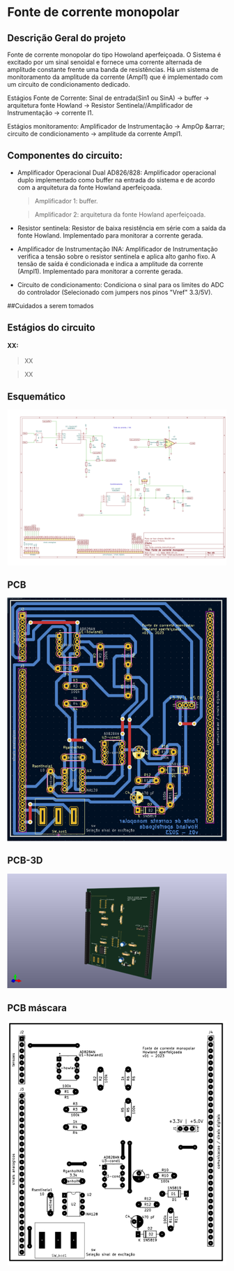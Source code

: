 # Fonte de corrente monopolar

## Descrição Geral do projeto

Fonte de corrente monopolar do tipo Howoland aperfeiçoada. O Sistema é excitado por um sinal senoidal e fornece uma corrente alternada de amplitude constante frente uma banda de resistências. Há um sistema de monitoramento da amplitude da corrente (Ampl1) que é implementado com um circuito de condicionamento dedicado.

Estágios Fonte de Corrente: Sinal de entrada(Sin1 ou SinA) &rarr; buffer &rarr; arquitetura fonte Howland &rarr; Resistor Sentinela//Amplificador de Instrumentação &rarr;  corrente I1.

Estágios monitoramento: Amplificador de Instrumentação &rarr; AmpOp &arrar; circuito de condicionamento &rarr; amplitude da corrente Ampl1.

## Componentes do circuito:

- Amplificador Operacional Dual AD826/828: Amplificador operacional duplo implementado como buffer na entrada do sistema e de acordo com a arquitetura da fonte Howland aperfeiçoada.
	>Amplificador 1: buffer.
	
	>Amplificador 2: arquitetura da fonte Howland aperfeiçoada.
- Resistor sentinela: Resistor de baixa resistência em série com a saída da fonte Howland. Implementado para monitorar a corrente gerada.
- Amplificador de Instrumentação INA: Amplificador de Instrumentação verifica a tensão sobre o resistor sentinela e aplica alto ganho fixo. A tensão de saída é condicionada e indica a amplitude da corrente (Ampl1).  Implementado para monitorar a corrente gerada. 
- Circuito de condicionamento: Condiciona o sinal para os limites do ADC do controlador (Selecionado com jumpers nos pinos "Vref" 3.3/5V). 



##Cuidados a serem tomados


## Estágios do circuito

#### XX:

>XX

>XX





## Esquemático

![Fonte de corrente howland aperfeiçoada monopolar - Kicad](https://github.com/Pinheirogustavo/PCB_projects/blob/main/KiCadProjects/Fonte_Corrente_Monopolar/prints/Fonte_corrente_monopolar_esquematico.png)

## PCB

![Fonte de corrente howland aperfeiçoada monopolar PCB - Kicad](https://github.com/Pinheirogustavo/PCB_projects/blob/main/KiCadProjects/Fonte_Corrente_Monopolar/prints/Fonte_corrente_monopolar_esquematico_PCB.png)

## PCB-3D

![Fonte de corrente howland aperfeiçoada monopolar - PCB 3D Kicad](https://github.com/Pinheirogustavo/PCB_projects/blob/main/KiCadProjects/Fonte_Corrente_Monopolar/prints/Fonte_corrente_mono_3D.png)

## PCB máscara

![Fonte de corrente howland aperfeiçoada monopolar - PCB máscara Kicad](https://github.com/Pinheirogustavo/PCB_projects/blob/main/KiCadProjects/Fonte_Corrente_Monopolar/prints/print_legenda.png)

